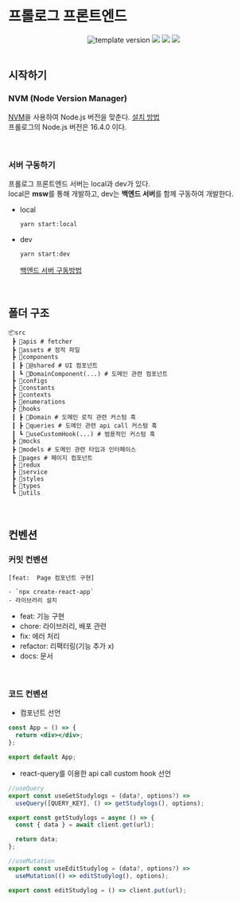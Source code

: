 # 프롤로그 프론트엔드

<div align="middle">
  <img src="https://img.shields.io/badge/version-1.5.0-blue" alt="template version"/>
  <img src="https://img.shields.io/badge/Node.js-16.4.0-green"/>
  <img src="https://img.shields.io/badge/language-Typescript-blue.svg?style=flat-square"/>
  <img src="https://img.shields.io/badge/React-17.0.2-blue"/>
</div>

<br/>

## 시작하기

### NVM (Node Version Manager)

[NVM](https://github.com/nvm-sh/nvm)을 사용하여 Node.js 버전을 맞춘다. [설치 방법](https://fine-town-5b1.notion.site/e3f5ff4b98224947b6b6f8698f4a3821) <br>
프롤로그의 Node.js 버전은 16.4.0 이다.

<br />

### 서버 구동하기

프롤로그 프론트엔드 서버는 local과 dev가 있다. <br />
local은 **msw**를 통해 개발하고, dev는 **백엔드 서버**를 함께 구동하여 개발한다.

- local
  ```bash
  yarn start:local
  ```
- dev
  ```bash
  yarn start:dev
  ```
  [백엔드 서버 구동방법](https://fine-town-5b1.notion.site/c193094875eb4729bb8f48d9aebd86c4)

<br />

## 폴더 구조

```
📦src
 ┣ 📂apis # fetcher
 ┣ 📂assets # 정적 파일
 ┣ 📂components
 ┃ ┣ 📂@shared # UI 컴포넌트
 ┃ ┗ 📂DomainComponent(...) # 도메인 관련 컴포넌트
 ┣ 📂configs
 ┣ 📂constants
 ┣ 📂contexts
 ┣ 📂enumerations
 ┣ 📂hooks
 ┃ ┣ 📂Domain # 도메인 로직 관련 커스텀 훅
 ┃ ┣ 📂queries # 도메인 관련 api call 커스텀 훅
 ┃ ┗ 📜useCustomHook(...) # 범용적인 커스텀 훅
 ┣ 📂mocks
 ┣ 📂models # 도메인 관련 타입과 인터페이스
 ┣ 📂pages # 페이지 컴포넌트
 ┣ 📂redux
 ┣ 📂service
 ┣ 📂styles
 ┣ 📂types
 ┗ 📂utils
```

<br />

## 컨벤션

### 커밋 컨벤션

```
[feat:  Page 컴포넌트 구현]

- `npx create-react-app`
- 라이브러리 설치

```

- feat: 기능 구현
- chore: 라이브러리, 배포 관련
- fix: 에러 처리
- refactor: 리팩터링(기능 추가 x)
- docs: 문서

<br />

### 코드 컨벤션

- 컴포넌트 선언

```jsx
const App = () => {
  return <div></div>;
};

export default App;
```

- react-query를 이용한 api call custom hook 선언

```ts
//useQuery
export const useGetStudylogs = (data?, options?) =>
  useQuery([QUERY_KEY], () => getStudylogs(), options);

export const getStudylogs = async () => {
  const { data } = await client.get(url);

  return data;
};

//useMutation
export const useEditStudylog = (data?, options?) =>
  useMutation(() => editStudylog(), options);

export const editStudylog = () => client.put(url);
```
